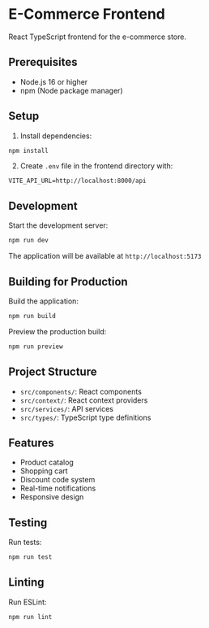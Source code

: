 # E-Commerce Frontend

React TypeScript frontend for the e-commerce store.

## Prerequisites

- Node.js 16 or higher
- npm (Node package manager)

## Setup

1. Install dependencies:
```bash
npm install
```

2. Create `.env` file in the frontend directory with:
```
VITE_API_URL=http://localhost:8000/api
```

## Development

Start the development server:
```bash
npm run dev
```

The application will be available at `http://localhost:5173`

## Building for Production

Build the application:
```bash
npm run build
```

Preview the production build:
```bash
npm run preview
```

## Project Structure

- `src/components/`: React components
- `src/context/`: React context providers
- `src/services/`: API services
- `src/types/`: TypeScript type definitions

## Features

- Product catalog
- Shopping cart
- Discount code system
- Real-time notifications
- Responsive design

## Testing

Run tests:
```bash
npm run test
```

## Linting

Run ESLint:
```bash
npm run lint
```